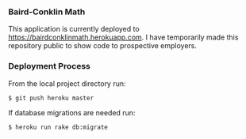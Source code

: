 ### Baird-Conklin Math
This application is currently deployed to https://bairdconklinmath.herokuapp.com. I have temporarily made this repository public to show code to prospective employers.

### Deployment Process

From the local project directory run:

```
$ git push heroku master
```

If database migrations are needed run:

```
$ heroku run rake db:migrate
```

